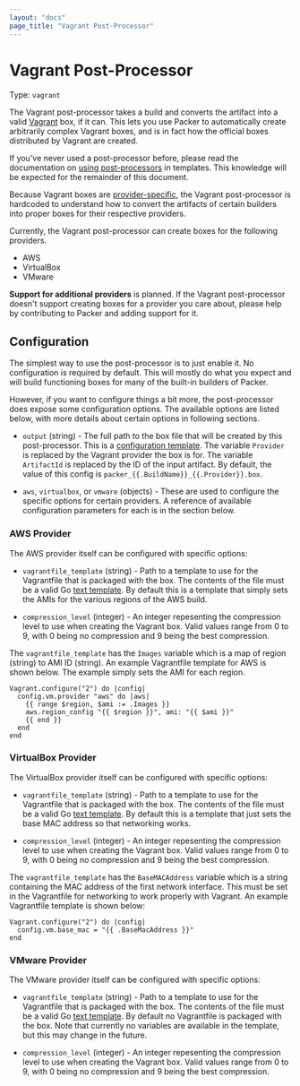 ```yaml
---
layout: "docs"
page_title: "Vagrant Post-Processor"
---
```


# Vagrant Post-Processor

Type: `vagrant`

The Vagrant post-processor takes a build and converts the artifact
into a valid [Vagrant](http://www.vagrantup.com) box, if it can.
This lets you use Packer to automatically create arbitrarily complex
Vagrant boxes, and is in fact how the official boxes distributed by
Vagrant are created.

If you've never used a post-processor before, please read the
documentation on [using post-processors](/docs/templates/post-processors.html)
in templates. This knowledge will be expected for the remainder of
this document.

Because Vagrant boxes are [provider-specific](#),
the Vagrant post-processor is hardcoded to understand how to convert
the artifacts of certain builders into proper boxes for their
respective providers.

Currently, the Vagrant post-processor can create boxes for the following
providers.

* AWS
* VirtualBox
* VMware

<div class="alert alert-block alert-info">
<strong>Support for additional providers</strong> is planned. If the
Vagrant post-processor doesn't support creating boxes for a provider you
care about, please help by contributing to Packer and adding support for it.
</div>

## Configuration

The simplest way to use the post-processor is to just enable it. No
configuration is required by default. This will mostly do what you expect
and will build functioning boxes for many of the built-in builders of
Packer.

However, if you want to configure things a bit more, the post-processor
does expose some configuration options. The available options are listed
below, with more details about certain options in following sections.

* `output` (string) - The full path to the box file that will be created
  by this post-processor. This is a
  [configuration template](/docs/templates/configuration-templates.html).
  The variable `Provider` is replaced by the Vagrant provider the box is for.
  The variable `ArtifactId` is replaced by the ID of the input artifact.
  By default, the value of this config is `packer_{{.BuildName}}_{{.Provider}}.box`.

* `aws`, `virtualbox`, or `vmware` (objects) - These are used to configure
  the specific options for certain providers. A reference of available
  configuration parameters for each is in the section below.

### AWS Provider

The AWS provider itself can be configured with specific options:

* `vagrantfile_template` (string) - Path to a template to use for the
  Vagrantfile that is packaged with the box. The contents of the file must be a valid Go
  [text template](http://golang.org/pkg/text/template). By default
  this is a template that simply sets the AMIs for the various regions
  of the AWS build.

* `compression_level` (integer) - An integer repesenting the
  compression level to use when creating the Vagrant box.  Valid
  values range from 0 to 9, with 0 being no compression and 9 being
  the best compression.

The `vagrantfile_template` has the `Images` variable which is a map
of region (string) to AMI ID (string). An example Vagrantfile template for
AWS is shown below. The example simply sets the AMI for each region.

```
Vagrant.configure("2") do |config|
  config.vm.provider "aws" do |aws|
    {{ range $region, $ami := .Images }}
	aws.region_config "{{ $region }}", ami: "{{ $ami }}"
	{{ end }}
  end
end
```

### VirtualBox Provider

The VirtualBox provider itself can be configured with specific options:

* `vagrantfile_template` (string) - Path to a template to use for the
  Vagrantfile that is packaged with the box. The contents of the file must be a valid Go
  [text template](http://golang.org/pkg/text/template). By default this is
  a template that just sets the base MAC address so that networking works.

* `compression_level` (integer) - An integer repesenting the
  compression level to use when creating the Vagrant box.  Valid
  values range from 0 to 9, with 0 being no compression and 9 being
  the best compression.

The `vagrantfile_template` has the `BaseMACAddress` variable which is a string
containing the MAC address of the first network interface. This must be set
in the Vagrantfile for networking to work properly with Vagrant. An example
Vagrantfile template is shown below:

```
Vagrant.configure("2") do |config|
  config.vm.base_mac = "{{ .BaseMacAddress }}"
end
```

### VMware Provider

The VMware provider itself can be configured with specific options:

* `vagrantfile_template` (string) - Path to a template to use for the
  Vagrantfile that is packaged with the box. The contents of the file must be a valid Go
  [text template](http://golang.org/pkg/text/template). By default no
  Vagrantfile is packaged with the box. Note that currently no variables
  are available in the template, but this may change in the future.

* `compression_level` (integer) - An integer repesenting the
  compression level to use when creating the Vagrant box.  Valid
  values range from 0 to 9, with 0 being no compression and 9 being
  the best compression.
